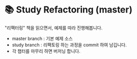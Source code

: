 # 📚 Study Refactoring (master)

"리팩터링" 책을 읽으면서, 예제를 따라 진행해봅니다.

- master branch : 기본 예제 소스
- study branch : 리팩토링 하는 과정을 commit 하여 남깁니다.
- 각 챕터를 마무리 하면 버저닝 합니다.
